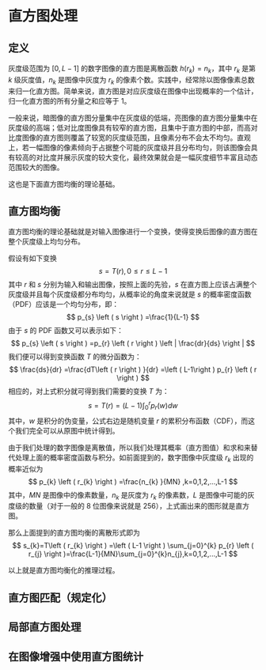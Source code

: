 # 直方图处理
## 定义
灰度级范围为 $\left [ 0,L-1 \right ]$ 的数字图像的直方图是离散函数 $h\left ( r_{k}  \right ) =n_{k}$，其中 $r_{k}$ 是第 $k$ 级灰度值，$n_{k}$ 是图像中灰度为 $r_{k}$ 的像素个数。实践中，经常除以图像像素总数来归一化直方图。简单来说，直方图是对应灰度级在图像中出现概率的一个估计，归一化直方图的所有分量之和应等于 1。

一般来说，暗图像的直方图分量集中在灰度级的低端，亮图像的直方图分量集中在灰度级的高端；低对比度图像具有较窄的直方图，且集中于直方图的中部，而高对比度图像的直方图则覆盖了较宽的灰度级范围，且像素分布不会太不均匀。直观上，若一幅图像的像素倾向于占据整个可能的灰度级并且分布均匀，则该图像会具有较高的对比度并展示灰度的较大变化，最终效果就会是一幅灰度细节丰富且动态范围较大的图像。

这也是下面直方图均衡的理论基础。
## 直方图均衡
直方图均衡的理论基础就是对输入图像进行一个变换，使得变换后图像的直方图在整个灰度级上均匀分布。

假设有如下变换
$$
s=T\left ( r \right ) ,0\le r\le L-1
$$
其中 $r$ 和 $s$ 分别为输入和输出图像，按照上面的先验，$s$ 在直方图上应该占满整个灰度级并且每个灰度级都分布均匀，从概率论的角度来说就是 $s$ 的概率密度函数（PDF）应该是一个均匀分布，即：
$$
p_{s} \left ( s \right ) =\frac{1}{L-1} 
$$
由于 $s$ 的 PDF 函数又可以表示如下：
$$
p_{s} \left ( s \right ) =p_{r} \left ( r \right ) \left | \frac{dr}{ds}  \right | 
$$
我们便可以得到变换函数 $T$ 的微分函数为：
$$
\frac{ds}{dr} =\frac{dT\left ( r \right ) }{dr} =\left (  L-1\right ) p_{r} \left ( r \right ) 
$$
相应的，对上式积分就可得到我们需要的变换 $T$ 为：
$$
s=T\left ( r \right )=\left ( L-1 \right ) \int_{0}^{r} p_{r} \left ( w \right ) dw
$$
其中，$w$ 是积分的伪变量，公式右边是随机变量 $r$ 的累积分布函数（CDF），而这个我们完全可以从原图中统计得到。

由于我们处理的数字图像是离散值，所以我们处理其概率（直方图值）和求和来替代处理上面的概率密度函数与积分。如前面提到的，数字图像中灰度级 $r_{k}$ 出现的概率近似为
$$
p_{k} \left ( r_{k}  \right ) =\frac{n_{k} }{MN} ,k=0,1,2,...,L-1
$$
其中，$MN$ 是图像中的像素数量，$n_{k}$ 是灰度为 $r_{k}$ 的像素数，$L$ 是图像中可能的灰度级的数量（对于一般的 8 位图像来说就是 256），上式画出来的图形就是直方图。

那么上面提到的直方图均衡的离散形式即为
$$
s_{k}=T\left ( r_{k}  \right )  =\left ( L-1 \right ) \sum_{j=0}^{k} p_{r} \left ( r_{j}  \right )=\frac{L-1}{MN}\sum_{j=0}^{k}n_{j},k=0,1,2,...,L-1
$$

以上就是直方图均衡化的推理过程。
## 直方图匹配（规定化）
## 局部直方图处理
## 在图像增强中使用直方图统计